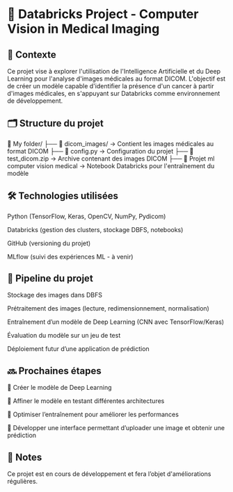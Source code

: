 # 📌 Databricks Project - Computer Vision in Medical Imaging

## 🏥 Contexte

Ce projet vise à explorer l'utilisation de l'Intelligence Artificielle et du Deep Learning pour l'analyse d'images médicales au format DICOM. L'objectif est de créer un modèle capable d'identifier la présence d'un cancer à partir d'images médicales, en s'appuyant sur Databricks comme environnement de développement.

## 🗂️ Structure du projet

📁 My folder/
├── 📁 dicom_images/ → Contient les images médicales au format DICOM
├── 📄 config.py → Configuration du projet
├── 📄 test_dicom.zip → Archive contenant des images DICOM
├── 📓 Projet ml computer vision medical → Notebook Databricks pour l'entraînement du modèle

## 🛠️ Technologies utilisées

Python (TensorFlow, Keras, OpenCV, NumPy, Pydicom)

Databricks (gestion des clusters, stockage DBFS, notebooks)

GitHub (versioning du projet)

MLflow (suivi des expériences ML - à venir)

## 🚀 Pipeline du projet

Stockage des images dans DBFS

Prétraitement des images (lecture, redimensionnement, normalisation)

Entraînement d’un modèle de Deep Learning (CNN avec TensorFlow/Keras)

Évaluation du modèle sur un jeu de test

Déploiement futur d’une application de prédiction

## 🔜 Prochaines étapes

📌 Créer le modèle de Deep Learning

📌 Affiner le modèle en testant différentes architectures

📌 Optimiser l’entraînement pour améliorer les performances

📌 Développer une interface permettant d’uploader une image et obtenir une prédiction

## 📝 Notes

Ce projet est en cours de développement et fera l’objet d'améliorations régulières.
